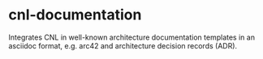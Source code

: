 # cnl-documentation
Integrates CNL in well-known architecture documentation templates in an asciidoc format, e.g. arc42 and architecture decision records (ADR). 

